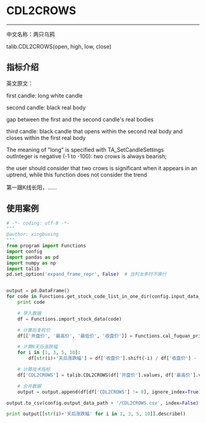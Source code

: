 # CDL2CROWS
-----------------
中文名称：两只乌鸦

talib.CDL2CROWS(open, high, low, close)


## 指标介绍

英文原文：

first candle: long white candle

second candle: black real body

gap between the first and the second candle's real bodies

third candle: black candle that opens within the second real body and closes within the first real body

The meaning of "long" is specified with TA\_SetCandleSettings  
outInteger is negative \(-1 to -100\): two crows is always bearish;

the user should consider that two crows is significant when it appears in an uptrend, while this function does not consider the trend

第一跟K线长阳，……

## 使用案例

```python
# -*- coding: utf-8 -*-
"""
@author: xingbuxing
"""
from program import Functions
import config
import pandas as pd
import numpy as np
import talib
pd.set_option('expand_frame_repr', False)  # 当列太多时不换行


output = pd.DataFrame()
for code in Functions.get_stock_code_list_in_one_dir(config.input_data_path + '/stock_data'):
    print code

    # 导入数据
    df = Functions.import_stock_data(code)

    # 计算后复权价
    df[['开盘价', '最高价', '最低价', '收盘价']] = Functions.cal_fuquan_price(df)

    # 计算N天后涨跌幅
    for i in [1, 3, 5, 10]:
        df[str(i)+'天后涨跌幅'] = df['收盘价'].shift(-i) / df['收盘价'] - 1

    # 计算技术指标
    df['CDL2CROWS'] = talib.CDL2CROWS(df['开盘价'].values, df['最高价'].values, df['最低价'].values, df['收盘价'].values)

    # 合并数据
    output = output.append(df[df['CDL2CROWS'] != 0], ignore_index=True)

output.to_csv(config.output_data_path + '/CDL2CROWS.csv', index=False)

print output[[str(i)+'天后涨跌幅' for i in 1, 3, 5, 10]].describe()
```